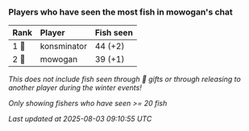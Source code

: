 ### Players who have seen the most fish in mowogan's chat

| Rank  | Player      | Fish seen |
|:------|:------------|:----------|
| 1 🥇  | konsminator | 44 (+2)   |
| 2 🥈  | mowogan     | 39 (+1)   |

_This does not include fish seen through 🎁 gifts or through releasing to another player during the winter events!_

_Only showing fishers who have seen >= 20 fish_

_Last updated at 2025-08-03 09:10:55 UTC_